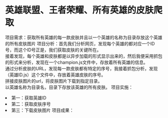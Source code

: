 # 英雄联盟、王者荣耀、所有英雄的皮肤爬取
项目需求：获取所有英雄的每一款皮肤并且以一个英雄的名称为目录存放这个英雄的所有皮肤图片
项目分析：首先我们分析网页，发现每个英雄的都对应一个ID号，而这个ID号正是，我们获取皮肤的关键所在。
        <br>接着发现，每个英雄和皮肤都是以异步加载的形式显示出来的，然后我便采用抓包的形式来分析，发现在一个champion.js文件中，存放着所有英雄的信息。
        <br>通过分析皮肤的URL，发现每一款皮肤都有特定的序号，我接着抓包分析，发现（英雄ID.js）这个文件中，存放着英雄皮肤的序号。
        <br>拼接皮肤图片的url，将皮肤图片下载到指定目录。
        <br>以英雄名称为目录名，目录下存放该英雄的所有皮肤。
项目实施：<br><li>第一：获取英雄ID<br><li>第二：获取皮肤序号<br><li>第三：下载皮肤图片
项目成果：
